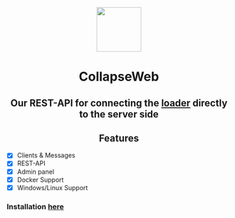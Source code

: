 <p align=center><img src="https://github.com/dest4590/CollapseWeb/assets/80628386/3e61d078-397c-4428-927a-42e0a5bfa20f" width=100></p>

<h1 align=center>CollapseWeb</h1>

<h2 align=center>Our REST-API for connecting the <a href="https://github.com/dest4590/CollapseLoader">loader</a> directly to the server side</h2>

<h2 align=center>Features</h2>

* [X] Clients & Messages
* [X] REST-API
* [X] Admin panel
* [X] Docker Support
* [X] Windows/Linux Support 

### Installation [here](https://github.com/dest4590/CollapseLoader/wiki)
